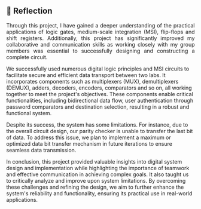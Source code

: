 ## 💭 Reflection
<p align= "justify">
Through this project, I have gained a deeper understanding of the practical applications of logic gates, medium-scale integration (MSI), flip-flops and shift registers. Additionally, this project has significantly improved my collaborative and communication skills as working closely with my group members was essential to successfully designing and constructing a complete circuit.

We successfully used numerous digital logic principles and MSI circuits to facilitate secure and efficient data transport between two labs. It incorporates components such as multiplexers (MUX), demultiplexers (DEMUX), adders, decoders, encoders, comparators and so on, all working together to meet the project's objectives. These components enable critical functionalities, including bidirectional data flow, user authentication through password comparators and destination selection, resulting in a robust and functional system.

Despite its success, the system has some limitations. For instance, due to the overall circuit design, our parity checker is unable to transfer the last bit of data. To address this issue, we plan to implement a maximum or optimized data bit transfer mechanism in future iterations to ensure seamless data transmission.

In conclusion, this project provided valuable insights into digital system design and implementation while highlighting the importance of teamwork and effective communication in achieving complex goals. It also taught us to critically analyze and improve upon system limitations. By overcoming these challenges and refining the design, we aim to further enhance the system's reliability and functionality, ensuring its practical use in real-world applications.
